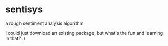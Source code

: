 # sentisys
a rough sentiment analysis algorithm

I could just download an existing package, but what's the fun and learning in that? :)